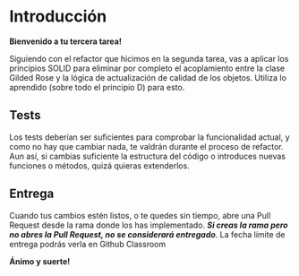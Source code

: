 # Introducción 

**Bienvenido a tu tercera tarea!**

Siguiendo con el refactor que hicimos en la segunda tarea, vas a aplicar los principios SOLID para eliminar por completo el acoplamiento entre la clase Gilded Rose y la lógica de actualización de calidad de los objetos.
Utiliza lo aprendido (sobre todo el principio D) para esto.

## Tests

Los tests deberían ser suficientes para comprobar la funcionalidad actual, y como no hay que cambiar nada, te valdrán durante el proceso de refactor.
Aun así, si cambias suficiente la estructura del código o introduces nuevas funciones o métodos, quizá quieras extenderlos.

 
## Entrega
Cuando tus cambios estén listos, o te quedes sin tiempo, abre una Pull Request desde la rama donde los has implementado. ***Si creas la rama pero no abres la Pull Request, no se considerará entregado***. 
La fecha límite de entrega podrás verla en Github Classroom

**Ánimo y suerte!**

